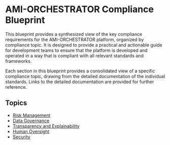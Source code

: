 # AMI-ORCHESTRATOR Compliance Blueprint

This blueprint provides a synthesized view of the key compliance requirements for the AMI-ORCHESTRATOR platform, organized by compliance topic. It is designed to provide a practical and actionable guide for development teams to ensure that the platform is developed and operated in a way that is compliant with all relevant standards and frameworks.

Each section in this blueprint provides a consolidated view of a specific compliance topic, drawing from the detailed documentation of the individual standards. Links to the detailed documentation are provided for further reference.

## Topics

*   [Risk Management](./risk_management/)
*   [Data Governance](./data_governance/)
*   [Transparency and Explainability](./transparency_and_explainability/)
*   [Human Oversight](./human_oversight/)
*   [Security](./security/)
